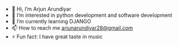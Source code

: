 - 👋 Hi, I’m Arjun Arundiyar
- 👀 I’m interested in python development and software development
- 🌱 I’m currently learning DJANGO
- 📫 How to reach me arjunarundiyar28@gmail.com
- ⚡ Fun fact: I have great taste in music

